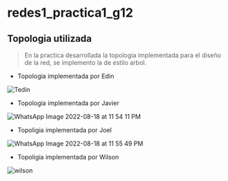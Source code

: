 # redes1_practica1_g12

## Topologia utilizada

> En la practica desarrollada la topologia implementada para el diseño de la red, se implemento la de estilo arbol.

* Topologia implementada por Edin 

![Tedin](https://user-images.githubusercontent.com/69363761/185728396-b6a4ba97-d09c-4c8d-8b7c-46885572c895.jpeg)

* Topologia implementada por Javier

![WhatsApp Image 2022-08-18 at 11 54 11 PM](https://user-images.githubusercontent.com/69363761/185728461-00713da3-451e-4d55-b2bb-3ac2b7caa08d.jpeg)

* Topoligia implementada por Joel

![WhatsApp Image 2022-08-18 at 11 55 49 PM](https://user-images.githubusercontent.com/69363761/185728489-301c50c5-6f23-4a77-87fb-6195d5364d75.jpeg)

* Topoligia implementada por Wilson

![wilson](https://user-images.githubusercontent.com/69363761/185728519-ab5afb13-9431-4617-9a94-3de756af7696.png)
